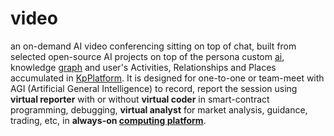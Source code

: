 # video

an on-demand AI video conferencing sitting on top of chat, built from selected open-source AI projects on top of the persona custom <a href="https://github.com/khaiphong/ai/" target="_blank">ai</a>, knowledge <a href="https://github.com/khaiphong/graph/" target="_blank">graph</a> and user's Activities, Relationships and Places accumulated in <a href="https://github.com/khaiphong/KpPlatform/" target="_blank">KpPlatform</a>. It is designed for one-to-one or team-meet with AGI (Artificial General Intelligence) to record, report the session using <b>virtual reporter</b> with or without <b>virtual coder</b> in smart-contract programming, debugging, <b>virtual analyst</b> for market analysis, guidance, trading, etc, in <b>always-on <a href="https://github.com/khaiphong/platform/" target="_blank">computing platform</a></b>.
